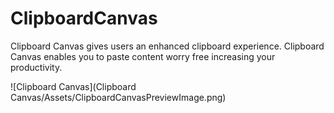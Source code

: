 # ClipboardCanvas
Clipboard Canvas gives users an enhanced clipboard experience. Clipboard Canvas enables you to paste content worry free increasing your productivity.

![Clipboard Canvas](Clipboard Canvas/Assets/ClipboardCanvasPreviewImage.png)
